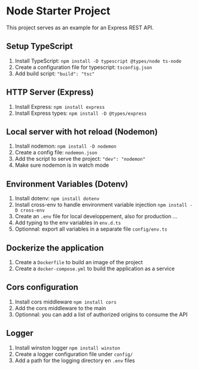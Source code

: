 # Node Starter Project
This project serves as an example for an Express REST API. 

## Setup TypeScript

1. Install TypeScript: `npm install -D typescript @types/node ts-node`
2. Create a configuration file for typescript: `tsconfig.json` 
3. Add build script: `"build": "tsc"`

## HTTP Server (Express)

1. Install Express: `npm install express`
2. Install Express types: `npm install -D @types/express`

## Local server with hot reload (Nodemon)

1. Install nodemon: `npm install -D nodemon`
2. Create a config file: `nodemon.json`
3. Add the script to serve the project: `"dev": "nodemon"`
4. Make sure nodemon is in watch mode

## Environment Variables (Dotenv)

1. Install dotenv: `npm install dotenv`
2. Install cross-env to handle environment variable injection `npm install -D cross-env`
2. Create an `.env` file for local developpement, also for production ...
4. Add typing to the env variables in `env.d.ts`
5. Optionnal: export all variables in a separate file `config/env.ts`

## Dockerize the application
1. Create a `Dockerfile` to build an image of the project
2. Create a `docker-compose.yml` to build the application as a service

## Cors configuration

1. Install cors middleware `npm install cors`
2. Add the cors middleware to the main
3. Optionnal: you can add a list of authorized origins to consume the API

## Logger

1. Install winston logger `npm install winston`
2. Create a logger configuration file under `config/`
3. Add a path for the logging directory en `.env` files
